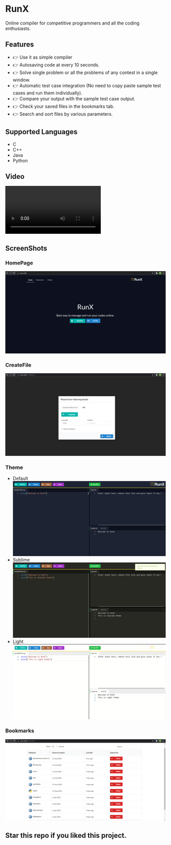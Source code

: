 # RunX
Online compiler for competitive programmers and all the coding enthusiasts.
## Features
* 👉 Use it as simple compiler
* 👉 Autosaving code at every 10 seconds.
* 👉 Solve single problem or all the problems of any contest in a single window.
* 👉 Automatic test case integration (No need to copy paste sample test cases and run them individually). 
* 👉 Compare your output with the sample test case output.
* 👉 Check your saved files in the bookmarks tab.
* 👉 Search and sort files by various parameters.
## Supported Languages
* C
* C++
* Java
* Python
## Video
![Video](./ScreenShots/final_linkedin.mp4)
## ScreenShots
### HomePage
![HomePage](./ScreenShots/Homepage.png)
### CreateFile
![CreateFile](./ScreenShots/Codeforces_file.png)
### Theme
* Default
![Default](./ScreenShots/Default.png)
* Sublime
![Sublime](./ScreenShots/Sublime.png)
* Light
![Light](./ScreenShots/Light.png)
### Bookmarks
![Bookmarks](./ScreenShots/Bookmarks.png)

## Star this repo if you liked this project.
